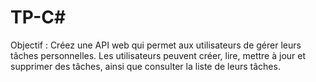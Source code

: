 # TP-C#
Objectif : Créez une API web qui permet aux utilisateurs de gérer leurs tâches personnelles. Les utilisateurs peuvent créer, lire, mettre à jour et supprimer des tâches, ainsi que consulter la liste de leurs tâches.